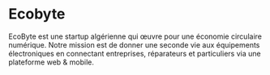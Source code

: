 # Ecobyte
EcoByte est une startup algérienne qui œuvre pour une économie circulaire numérique. Notre mission est de donner une seconde vie aux équipements électroniques en connectant entreprises, réparateurs et particuliers via une plateforme web & mobile.
